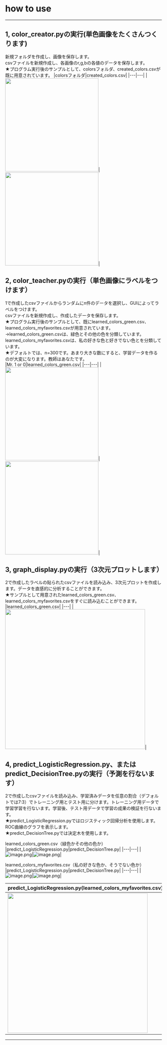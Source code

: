 # how to use

***************************


## 1, color_creator.pyの実行(単色画像をたくさんつくります)
新規フォルダを作成し、画像を保存します。<br>
csvファイルを新規作成し、各画像のr,g,bの各値のデータを保存します。<br>
★プログラム実行後のサンプルとして、colorsフォルダ、created_colors.csvが既に用意されています。
|colorsフォルダ|created_colors.csv|
|---|---|
|<img src="https://qiita-image-store.s3.ap-northeast-1.amazonaws.com/0/579786/287b773d-c661-67f3-6509-9c3902e305e8.png" width="300">|<img src="https://qiita-image-store.s3.ap-northeast-1.amazonaws.com/0/579786/230502e4-f611-9c03-43ec-938e4b978802.png" width="300">|




## 2, color_teacher.pyの実行（単色画像にラベルをつけます）
1で作成したcsvファイルからランダムにn件のデータを選択し、GUIによってラベルをつけます。<br>
csvファイルを新規作成し、作成したデータを保存します。<br>
★プログラム実行後のサンプルとして、既にlearned_colors_green.csv、learned_colors_myfavorites.csvが用意されています。<br>
→learned_colors_green.csvは、緑色とその他の色を分類しています。learned_colors_myfavorites.csvは、私の好きな色と好きでない色とを分類しています。<br>
★デフォルトでは、n=300です。あまり大きな数にすると、学習データを作るのが大変になります。教師はあなたです。<br>
|Mr. 1 or 0|learned_colors_green.csv|
|---|---|
|<img src="https://qiita-image-store.s3.ap-northeast-1.amazonaws.com/0/579786/92b2bbbc-2d8a-491e-5e09-5e8b4e9715b2.png" width="300">|<img src="https://qiita-image-store.s3.ap-northeast-1.amazonaws.com/0/579786/78c96ad9-fc43-9aa7-aeca-6a73ad7101b6.png" width="300">|

## 3, graph_display.pyの実行（3次元プロットします）
2で作成したラベルの貼られたcsvファイルを読み込み、3次元プロットを作成します。データを直感的に分析することができます。<br>
★サンプルとして用意されたlearned_colors_green.csv、learned_colors_myfavorites.csvをすぐに読み込むことができます。<br>
|learned_colors_green.csv|
|---|
|<img src="https://qiita-image-store.s3.ap-northeast-1.amazonaws.com/0/579786/9708e565-74f3-8c97-4999-eef7e1a1c5fb.png" width="450">|


## 4, predict_LogisticRegression.py、またはpredict_DecisionTree.pyの実行（予測を行ないます）
2で作成したcsvファイルを読み込み、学習済みデータを任意の割合（デフォルトでは7:3）でトレーニング用とテスト用に分けます。トレーニング用データで学習学習を行ないます。学習後、テスト用データで学習の成果の検証を行ないます。<br>
★predict_LogisticRegression.pyではロジスティック回帰分析を使用します。ROC曲線のグラフを表示します。<br>
★predict_DecisionTree.pyでは決定木を使用します。<br>

learned_colors_green.csv（緑色かその他の色か）
|predict_LogisticRegression.py|predict_DecisionTree.py|
|---|---|
|![image.png](https://qiita-image-store.s3.ap-northeast-1.amazonaws.com/0/579786/c3f7d9ca-d931-683f-28f2-265b43d0d2dd.png)|![image.png](https://qiita-image-store.s3.ap-northeast-1.amazonaws.com/0/579786/56a55123-d6b4-c85a-947a-cf9ccb04658d.png)|

learned_colors_myfavorites.csv（私の好きな色か、そうでない色か）
|predict_LogisticRegression.py|predict_DecisionTree.py|
|---|---|
|![image.png](https://qiita-image-store.s3.ap-northeast-1.amazonaws.com/0/579786/85c52b81-79bb-8706-12bf-587086ffe2d6.png)|![image.png](https://qiita-image-store.s3.ap-northeast-1.amazonaws.com/0/579786/5006f865-614d-0864-fe84-c53010faa5a3.png)|

|predict_LogisticRegression.py(learned_colors_myfavorites.csv)|
|---|
|<img src="https://qiita-image-store.s3.ap-northeast-1.amazonaws.com/0/579786/df36eec2-ad74-e8a1-c066-48652335aced.png" width="450">|
****************************
